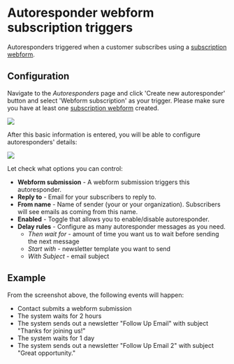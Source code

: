 # Autoresponder webform subscription triggers

Autoresponders triggered when a customer subscribes using a [subscription webform](/kb/regular-web-forms). 

## Configuration

Navigate to the _Autoresponders_ page and click 'Create new autoresponder' 
button and select 'Webform subscription' as your trigger. Please make sure you have at 
least one [subscription webform](/kb/regular-web-forms) created.

![](images/autoresponders/responder_3.png)

After this basic information is entered, you will be able to configure autoresponders' details:

![](images/autoresponders/responder_4.png)

Let check what options you can control:

* **Webform submission** - A webform submission triggers this autoresponder. 
* **Reply to** - Email for your subscribers to reply to.
* **From name** - Name of sender (your or your organization). Subscribers will see emails as coming from this name.
* **Enabled** - Toggle that allows you to enable/disable autoresponder.
* **Delay rules** - Configure as many autoresponder messages as you need. 
    * _Then wait for_ - amount of time you want us to wait before sending the next message
    * _Start with_ - newsletter template you want to send
    * _With Subject_ - email subject

## Example

From the screenshot above, the following events will happen: 

* Contact submits a webform submission 
* The system waits for 2 hours
* The system sends out a newsletter "Follow Up Email" with subject "Thanks for joining us!"
* The system waits for 1 day 
* The system sends out a newsletter "Follow Up Email 2" with subject "Great opportunity."

